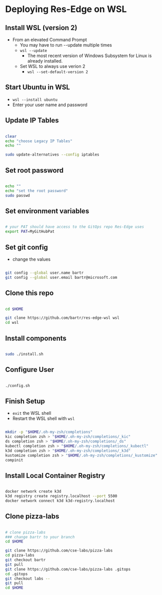 # Deploying Res-Edge on WSL

## Install WSL (version 2)

- From an elevated Command Prompt
  - You may have to run --update multiple times
  - `wsl --update`
    - The most recent version of Windows Subsystem for Linux is already installed.
  - Set WSL to always use verion 2
    - `wsl --set-default-version 2`

## Start Ubuntu in WSL

- `wsl --install ubuntu`
- Enter your user name and password

## Update IP Tables

```bash

clear
echo "choose Legacy IP Tables"
echo ""

sudo update-alternatives --config iptables

```

## Set root password

```bash

echo ""
echo "set the root password"
sudo passwd

```

## Set environment variables

```bash

# your PAT should have access to the GitOps repo Res-Edge uses
export PAT=MyGitHubPat

```

## Set git config

- change the values

```bash

git config --global user.name bartr
git config --global user.email bartr@microsoft.com

```

## Clone this repo

```bash

cd $HOME

git clone https://github.com/bartr/res-edge-wsl wsl
cd wsl

```

## Install components

```bash

sudo ./install.sh

```

## Configure User

```bash

./config.sh

```

## Finish Setup

- `exit` the WSL shell
- Restart the WSL shell with `wsl`

```bash

mkdir -p "$HOME/.oh-my-zsh/completions"
kic completion zsh > "$HOME/.oh-my-zsh/completions/_kic"
ds completion zsh > "$HOME/.oh-my-zsh/completions/_ds"
kubectl completion zsh > "$HOME/.oh-my-zsh/completions/_kubectl"
k3d completion zsh > "$HOME/.oh-my-zsh/completions/_k3d"
kustomize completion zsh > "$HOME/.oh-my-zsh/completions/_kustomize"
compinit

```

## Install Local Container Registry

```bash

docker network create k3d
k3d registry create registry.localhost --port 5500
docker network connect k3d k3d-registry.localhost

```

## Clone pizza-labs

```bash

# clone pizza-labs
### change bartr to your branch
cd $HOME

git clone https://github.com/cse-labs/pizza-labs
cd pizza-labs
git checkout bartr
git pull
git clone https://github.com/cse-labs/pizza-labs .gitops
cd .gitops
git checkout labs --
git pull
cd $HOME

```
